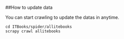 ##How to update data

You can start crawling to update the datas in anytime.

``` shell
cd ITBooks/spider/allitebooks
scrapy crawl allitebooks
```